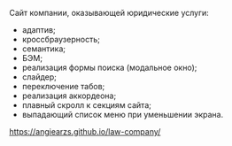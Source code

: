 Сайт компании, оказывающей юридические услуги:

- адаптив;
- кроссбраузерность;
- семантика;
- БЭМ;
- реализация формы поиска (модальное окно);
- слайдер;
- переключение табов;
- реализация аккордеона;
- плавный скролл к секциям сайта;
- выпадающий список меню при уменьшении экрана.

https://angiearzs.github.io/law-company/
